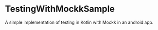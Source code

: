 # TestingWithMockkSample
A simple implementation of testing in Kotlin with Mockk in an android app. 
